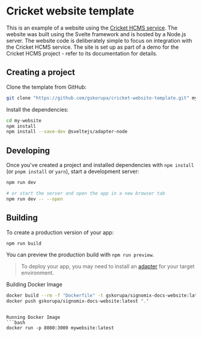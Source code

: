 # Cricket website template

This is an example of a website using the [Cricket HCMS service](https://github.com/gskorupa/cricket-hcms.git). The website was built using the Svelte framework and is hosted by a Node.js server. The website code is deliberately simple to focus on integration with the Cricket HCMS service.
The site is set up as part of a demo for the Cricket HCMS project - refer to its documentation for details.

## Creating a project

Clone the template from GitHub:

```bash
git clone "https://github.com/gskorupa/cricket-website-template.git" my-website
```

Install the dependencies:
```bash
cd my-website
npm install
npm install --save-dev @sveltejs/adapter-node
```

## Developing

Once you've created a project and installed dependencies with `npm install` (or `pnpm install` or `yarn`), start a development server:

```bash
npm run dev

# or start the server and open the app in a new browser tab
npm run dev -- --open
```

## Building

To create a production version of your app:

```bash
npm run build
```

You can preview the production build with `npm run preview`.

> To deploy your app, you may need to install an [adapter](https://kit.svelte.dev/docs/adapters) for your target environment.

Building Docker Image
```bash
docker build --rm -f "Dockerfile" -t gskorupa/signomix-docs-website:latest "."
docker push gskorupa/signomix-docs-website:latest "."
```
```

Running Docker Image
```bash
docker run -p 8080:3000 mywebsite:latest

```
